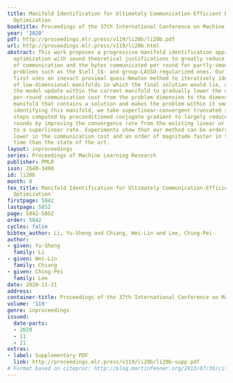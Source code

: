 ```yaml
---
title: Manifold Identification for Ultimately Communication-Efficient Distributed
  Optimization
booktitle: Proceedings of the 37th International Conference on Machine Learning
year: '2020'
pdf: http://proceedings.mlr.press/v119/li20b/li20b.pdf
url: http://proceedings.mlr.press/v119/li20b.html
abstract: This work proposes a progressive manifold identification approach for distributed
  optimization with sound theoretical justifications to greatly reduce both the rounds
  of communication and the bytes communicated per round for partly-smooth regularized
  problems such as the $\ell_1$- and group-LASSO-regularized ones. Our two-stage method
  first uses an inexact proximal quasi-Newton method to iteratively identify a sequence
  of low-dimensional manifolds in which the final solution would lie, and restricts
  the model update within the current manifold to gradually lower the order of the
  per-round communication cost from the problem dimension to the dimension of the
  manifold that contains a solution and makes the problem within it smooth. After
  identifying this manifold, we take superlinear-convergent truncated semismooth Newton
  steps computed by preconditioned conjugate gradient to largely reduce the communication
  rounds by improving the convergence rate from the existing linear or sublinear ones
  to a superlinear rate. Experiments show that our method can be orders of magnitudes
  lower in the communication cost and an order of magnitude faster in the running
  time than the state of the art.
layout: inproceedings
series: Proceedings of Machine Learning Research
publisher: PMLR
issn: 2640-3498
id: li20b
month: 0
tex_title: Manifold Identification for Ultimately Communication-Efficient Distributed
  Optimization
firstpage: 5842
lastpage: 5852
page: 5842-5852
order: 5842
cycles: false
bibtex_author: Li, Yu-Sheng and Chiang, Wei-Lin and Lee, Ching-Pei
author:
- given: Yu-Sheng
  family: Li
- given: Wei-Lin
  family: Chiang
- given: Ching-Pei
  family: Lee
date: 2020-11-21
address: 
container-title: Proceedings of the 37th International Conference on Machine Learning
volume: '119'
genre: inproceedings
issued:
  date-parts:
  - 2020
  - 11
  - 21
extras:
- label: Supplementary PDF
  link: http://proceedings.mlr.press/v119/li20b/li20b-supp.pdf
# Format based on citeproc: http://blog.martinfenner.org/2013/07/30/citeproc-yaml-for-bibliographies/
---
```

